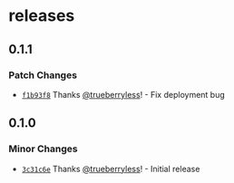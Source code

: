 # releases

## 0.1.1

### Patch Changes

- [`f1b93f8`](https://github.com/trueberryless-org/releases/commit/f1b93f8fb234a705b93e86a972070909ce9757ee) Thanks [@trueberryless](https://github.com/trueberryless)! - Fix deployment bug

## 0.1.0

### Minor Changes

- [`3c31c6e`](https://github.com/trueberryless-org/releases/commit/3c31c6e5906c604c8ff878bed529225a11665b26) Thanks [@trueberryless](https://github.com/trueberryless)! - Initial release
